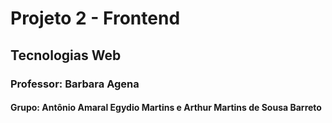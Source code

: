 # Projeto 2 -  Frontend
## Tecnologias Web
### Professor: Barbara Agena
#### Grupo: Antônio Amaral Egydio Martins e Arthur Martins de Sousa Barreto
